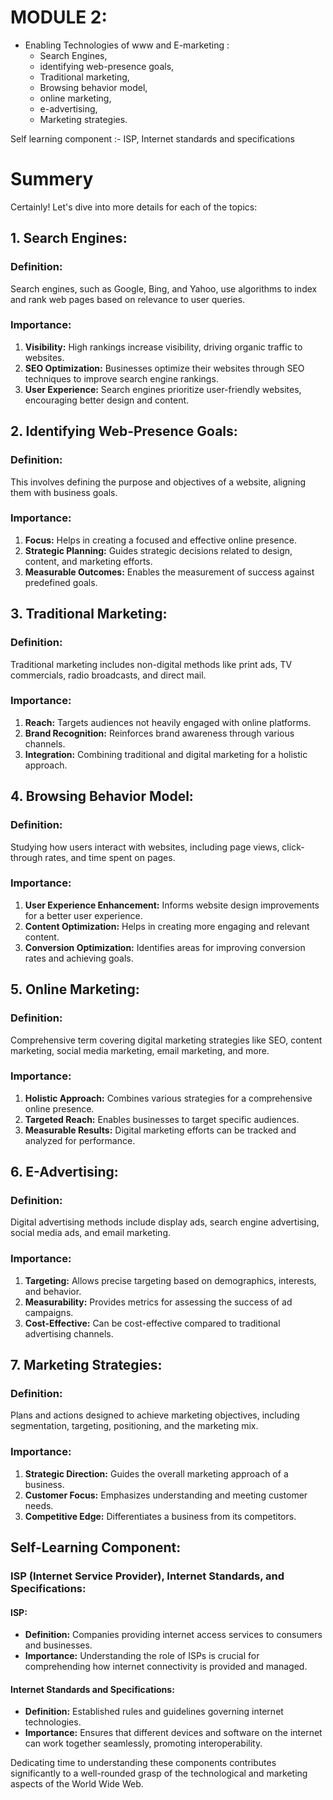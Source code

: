 # MODULE 2:

- Enabling Technologies of www and E-marketing :
  - Search Engines,
  - identifying web-presence goals,
  - Traditional marketing,
  - Browsing behavior model,
  - online marketing,
  - e-advertising,
  - Marketing strategies.

Self learning component :- ISP, Internet standards and specifications


# Summery 

Certainly! Let's dive into more details for each of the topics:

## 1. Search Engines:

### Definition:
Search engines, such as Google, Bing, and Yahoo, use algorithms to index and rank web pages based on relevance to user queries.

### Importance:
1. **Visibility:** High rankings increase visibility, driving organic traffic to websites.
2. **SEO Optimization:** Businesses optimize their websites through SEO techniques to improve search engine rankings.
3. **User Experience:** Search engines prioritize user-friendly websites, encouraging better design and content.

## 2. Identifying Web-Presence Goals:

### Definition:
This involves defining the purpose and objectives of a website, aligning them with business goals.

### Importance:
1. **Focus:** Helps in creating a focused and effective online presence.
2. **Strategic Planning:** Guides strategic decisions related to design, content, and marketing efforts.
3. **Measurable Outcomes:** Enables the measurement of success against predefined goals.

## 3. Traditional Marketing:

### Definition:
Traditional marketing includes non-digital methods like print ads, TV commercials, radio broadcasts, and direct mail.

### Importance:
1. **Reach:** Targets audiences not heavily engaged with online platforms.
2. **Brand Recognition:** Reinforces brand awareness through various channels.
3. **Integration:** Combining traditional and digital marketing for a holistic approach.

## 4. Browsing Behavior Model:

### Definition:
Studying how users interact with websites, including page views, click-through rates, and time spent on pages.

### Importance:
1. **User Experience Enhancement:** Informs website design improvements for a better user experience.
2. **Content Optimization:** Helps in creating more engaging and relevant content.
3. **Conversion Optimization:** Identifies areas for improving conversion rates and achieving goals.

## 5. Online Marketing:

### Definition:
Comprehensive term covering digital marketing strategies like SEO, content marketing, social media marketing, email marketing, and more.

### Importance:
1. **Holistic Approach:** Combines various strategies for a comprehensive online presence.
2. **Targeted Reach:** Enables businesses to target specific audiences.
3. **Measurable Results:** Digital marketing efforts can be tracked and analyzed for performance.

## 6. E-Advertising:

### Definition:
Digital advertising methods include display ads, search engine advertising, social media ads, and email marketing.

### Importance:
1. **Targeting:** Allows precise targeting based on demographics, interests, and behavior.
2. **Measurability:** Provides metrics for assessing the success of ad campaigns.
3. **Cost-Effective:** Can be cost-effective compared to traditional advertising channels.

## 7. Marketing Strategies:

### Definition:
Plans and actions designed to achieve marketing objectives, including segmentation, targeting, positioning, and the marketing mix.

### Importance:
1. **Strategic Direction:** Guides the overall marketing approach of a business.
2. **Customer Focus:** Emphasizes understanding and meeting customer needs.
3. **Competitive Edge:** Differentiates a business from its competitors.

## Self-Learning Component:

### ISP (Internet Service Provider), Internet Standards, and Specifications:

#### ISP:

- **Definition:** Companies providing internet access services to consumers and businesses.
- **Importance:** Understanding the role of ISPs is crucial for comprehending how internet connectivity is provided and managed.

#### Internet Standards and Specifications:

- **Definition:** Established rules and guidelines governing internet technologies.
- **Importance:** Ensures that different devices and software on the internet can work together seamlessly, promoting interoperability.

Dedicating time to understanding these components contributes significantly to a well-rounded grasp of the technological and marketing aspects of the World Wide Web.